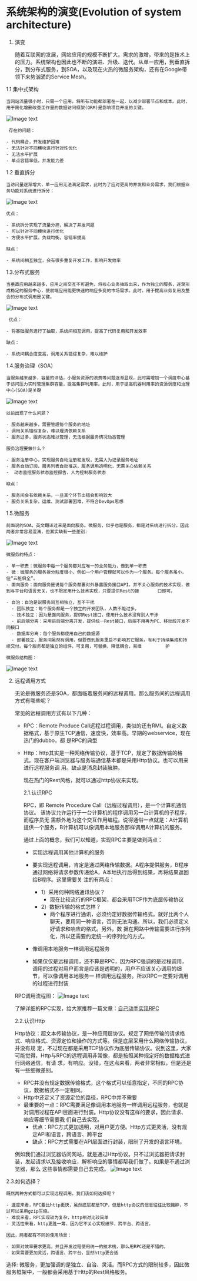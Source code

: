 # 系统架构的演变(Evolution of system architecture)

1. 演变

    随着互联网的发展，网站应用的规模不断扩大。需求的激增，带来的是技术上的压力。系统架构也因此也不断的演进、升级、迭代。从单一应用，到垂直拆分，到分布式服务，到SOA，以及现在火热的微服务架构，还有在Google带领下来势汹涌的Service Mesh。

1.1 集中式架构

    当网站流量很小时，只需一个应用，将所有功能都部署在一起，以减少部署节点和成本。此时，用于简化增删改查工作量的数据访问框架(ORM)是影响项目开发的关键。
   ![Image text](https://github.com/jmstart/system-architecture/blob/master/img-storage/1525529091749.png)
     
     存在的问题：
     
    - 代码耦合，开发维护困难
    - 无法针对不同模块进行针对性优化
    - 无法水平扩展
    - 单点容错率低，并发能力差
    
1.2 垂直拆分

    当访问量逐渐增大，单一应用无法满足需求，此时为了应对更高的并发和业务需求，我们根据业务功能对系统进行拆分：
   ![Image text](https://github.com/jmstart/system-architecture/blob/master/img-storage/1525529671801.png)

    优点：

    - 系统拆分实现了流量分担，解决了并发问题
    - 可以针对不同模块进行优化
    - 方便水平扩展，负载均衡，容错率提高

    缺点：

    - 系统间相互独立，会有很多重复开发工作，影响开发效率
    
1.3.分布式服务

    当垂直应用越来越多，应用之间交互不可避免，将核心业务抽取出来，作为独立的服务，逐渐形成稳定的服务中心，使前端应用能更快速的响应多变的市场需求。此时，用于提高业务复用及整合的分布式调用是关键。
   ![Image text](https://github.com/jmstart/system-architecture/blob/master/img-storage/1525530657919.png)
     
     优点：

    - 将基础服务进行了抽取，系统间相互调用，提高了代码复用和开发效率

    缺点：

    - 系统间耦合度变高，调用关系错综复杂，难以维护

1.4.服务治理（SOA）

    当服务越来越多，容量的评估，小服务资源的浪费等问题逐渐显现，此时需增加一个调度中心基于访问压力实时管理集群容量，提高集群利用率。此时，用于提高机器利用率的资源调度和治理中心(SOA)是关键
   ![Image text](https://github.com/jmstart/system-architecture/blob/master/img-storage/1525530804753.png)

    以前出现了什么问题？

    - 服务越来越多，需要管理每个服务的地址
    - 调用关系错综复杂，难以理清依赖关系
    - 服务过多，服务状态难以管理，无法根据服务情况动态管理

    服务治理要做什么？

    - 服务注册中心，实现服务自动注册和发现，无需人为记录服务地址
    - 服务自动订阅，服务列表自动推送，服务调用透明化，无需关心依赖关系
    -  动态监控服务状态监控报告，人为控制服务状态

    缺点：

    - 服务间会有依赖关系，一旦某个环节出错会影响较大
    - 服务关系复杂，运维、测试部署困难，不符合DevOps思想    
    
  1.5.微服务
  
    前面说的SOA，英文翻译过来是面向服务。微服务，似乎也是服务，都是对系统进行拆分。因此两者非常容易混淆，但其实缺有一些差别:
   ![Image text](https://github.com/jmstart/system-architecture/blob/master/img-storage/1525532344817.png)
    
    微服务的特点：

    - 单一职责：微服务中每一个服务都对应唯一的业务能力，做到单一职责
    - 微：微服务的服务拆分粒度很小，例如一个用户管理就可以作为一个服务。每个服务虽小，但“五脏俱全”。
    - 面向服务：面向服务是说每个服务都要对外暴露服务接口API。并不关心服务的技术实现，做到与平台和语言无关，也不限定用什么技术实现，只要提供Rest的接       口即可。
    
    - 自治：自治是说服务间互相独立，互不干扰
      - 团队独立：每个服务都是一个独立的开发团队，人数不能过多。
      - 技术独立：因为是面向服务，提供Rest接口，使用什么技术没有别人干涉
      - 前后端分离：采用前后端分离开发，提供统一Rest接口，后端不用再为PC、移动段开发不同接口
      - 数据库分离：每个服务都使用自己的数据源
      - 部署独立，服务间虽然有调用，但要做到服务重启不影响其它服务。有利于持续集成和持续交付。每个服务都是独立的组件，可复用，可替换，降低耦合，易维         护
      
    微服务结构图：
   ![Image text](https://github.com/jmstart/system-architecture/blob/master/img-storage/1526860071166.png)
   
 
 2. 远程调用方式

    无论是微服务还是SOA，都面临着服务间的远程调用。那么服务间的远程调用方式有哪些呢？

    常见的远程调用方式有以下几种：

    - RPC：Remote Produce Call远程过程调用，类似的还有RMI。自定义数据格式，基于原生TCP通信，速度快，效率高。早期的webservice，现在热门的dubbo，都       是RPC的典型

    - Http：http其实是一种网络传输协议，基于TCP，规定了数据传输的格式。现在客户端浏览器与服务端通信基本都是采用Http协议。也可以用来进行远程服务调         用。缺点是消息封装臃肿。

      现在热门的Rest风格，就可以通过http协议来实现。
      
      2.1.认识RPC

      RPC，即 Remote Procedure Call（远程过程调用），是一个计算机通信协议。 该协议允许运行于一台计算机的程序调用另一台计算机的子程序，而程序员无         需额外地为这个交互作用编程。说得通俗一点就是：A计算机提供一个服务，B计算机可以像调用本地服务那样调用A计算机的服务。

      通过上面的概念，我们可以知道，实现RPC主要是做到两点： 

      - 实现远程调用其他计算机的服务
      - 要实现远程调用，肯定是通过网络传输数据。A程序提供服务，B程序通过网络将请求参数传递给A，A本地执行后得到结果，再将结果返回给B程序。这里需要关       注的有两点：
        - 1）采用何种网络通讯协议？
          - 现在比较流行的RPC框架，都会采用TCP作为底层传输协议
        - 2）数据传输的格式怎样？
          - 两个程序进行通讯，必须约定好数据传输格式。就好比两个人聊天，要用同一种语言，否则无法沟通。所以，我们必须定义好请求和响应的格式。另外，数             据在网路中传输需要进行序列化，所以还需要约定统一的序列化的方式。
          
      - 像调用本地服务一样调用远程服务 
      - 如果仅仅是远程调用，还不算是RPC，因为RPC强调的是过程调用，调用的过程对用户而言是应该是透明的，用户不应该关心调用的细节，可以像调用本地服务一       样调用远程服务。所以RPC一定要对调用的过程进行封装
      
    RPC调用流程图：
     ![Image text](https://github.com/jmstart/system-architecture/blob/master/img-storage/1525568965976.png)

    了解详细的RPC实现，给大家推荐一篇文章：[自己动手实现RPC](https://legacy.gitbook.com/book/huge0612/tour-of-rpc/details)

    2.2.认识Http

    Http协议：超文本传输协议，是一种应用层协议。规定了网络传输的请求格式、响应格式、资源定位和操作的方式等。但是底层采用什么网络传输协议，并没有规       定，不过现在都是采用TCP协议作为底层传输协议。说到这里，大家可能觉得，Http与RPC的远程调用非常像，都是按照某种规定好的数据格式进行网络通信，有请       求，有响应。没错，在这点来看，两者非常相似，但是还是有一些细微差别。

    - RPC并没有规定数据传输格式，这个格式可以任意指定，不同的RPC协议，数据格式不一定相同。
    - Http中还定义了资源定位的路径，RPC中并不需要
    - 最重要的一点：RPC需要满足像调用本地服务一样调用远程服务，也就是对调用过程在API层面进行封装。Http协议没有这样的要求，因此请求、响应等细节需要我     们自己去实现。
      - 优点：RPC方式更加透明，对用户更方便。Http方式更灵活，没有规定API和语言，跨语言、跨平台
      - 缺点：RPC方式需要在API层面进行封装，限制了开发的语言环境。

    例如我们通过浏览器访问网站，就是通过Http协议。只不过浏览器把请求封装，发起请求以及接收响应，解析响应的事情都帮我们做了。如果是不通过浏览器，那么     这些事情都需要自己去完成。
        ![Image text](https://github.com/jmstart/system-architecture/blob/master/img-storage/1525569352313.png)
    
2.3.如何选择？

    既然两种方式都可以实现远程调用，我们该如何选择呢？

    - 速度来看，RPC要比http更快，虽然底层都是TCP，但是http协议的信息往往比较臃肿，不过可以采用gzip压缩。
    - 难度来看，RPC实现较为复杂，http相对比较简单
    - 灵活性来看，http更胜一筹，因为它不关心实现细节，跨平台、跨语言。

    因此，两者都有不同的使用场景：

    - 如果对效率要求更高，并且开发过程使用统一的技术栈，那么用RPC还是不错的。
    - 如果需要更加灵活，跨语言、跨平台，显然http更合适
    
选择:
    微服务，更加强调的是独立、自治、灵活。而RPC方式的限制较多，因此微服务框架中，一般都会采用基于Http的Rest风格服务。
    
    
    
